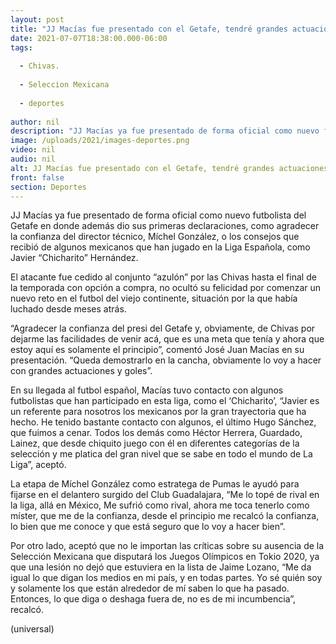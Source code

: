 ```yaml
---
layout: post
title: "JJ Macías fue presentado con el Getafe, tendré grandes actuaciones y haré goles."
date: 2021-07-07T18:38:00.000-06:00
tags:
  
  - Chivas.
  
  - Seleccion Mexicana
  
  - deportes
  
author: nil
description: "JJ Macías ya fue presentado de forma oficial como nuevo futbolista del Getafe."
image: /uploads/2021/images-deportes.png
video: nil
audio: nil
alt: JJ Macías fue presentado con el Getafe, tendré grandes actuaciones y haré goles.
front: false
section: Deportes
---
```



JJ Macías ya fue presentado de forma oficial como nuevo futbolista del Getafe en donde además dio sus primeras declaraciones, como agradecer la confianza del director técnico, Míchel González, o los consejos que recibió de algunos mexicanos que han jugado en la Liga Española, como Javier “Chicharito” Hernández.

El atacante fue cedido al conjunto “azulón” por las Chivas hasta el final de la temporada con opción a compra, no ocultó su felicidad por comenzar un nuevo reto en el futbol del viejo continente, situación por la que había luchado desde meses atrás.

“Agradecer la confianza del presi del Getafe y, obviamente, de Chivas por dejarme las facilidades de venir acá, que es una meta que tenía y ahora que estoy aquí es solamente el principio”, comentó José Juan Macías en su presentación. “Queda demostrarlo en la cancha, obviamente lo voy a hacer con grandes actuaciones y goles”.

En su llegada al futbol español, Macías tuvo contacto con algunos futbolistas que han participado en esta liga, como el ‘Chicharito’, “Javier es un referente para nosotros los mexicanos por la gran trayectoria que ha hecho. He tenido bastante contacto con algunos, el último Hugo Sánchez, que fuimos a cenar. Todos los demás como Héctor Herrera, Guardado, Lainez, que desde chiquito juego con él en diferentes categorías de la selección y me platica del gran nivel que se sabe en todo el mundo de La Liga”, aceptó.

La etapa de Míchel González como estratega de Pumas le ayudó para fijarse en el delantero surgido del Club Guadalajara, “Me lo topé de rival en la liga, allá en México, Me sufrió como rival, ahora me toca tenerlo como míster, que me de la confianza, desde el principio me recalcó la confianza, lo bien que me conoce y que está seguro que lo voy a hacer bien”.

Por otro lado, aceptó que no le importan las críticas sobre su ausencia de la Selección Mexicana que disputará los Juegos Olímpicos en Tokio 2020, ya que una lesión no dejó que estuviera en la lista de Jaime Lozano, “Me da igual lo que digan los medios en mi país, y en todas partes. Yo sé quién soy y solamente los que están alrededor de mí saben lo que ha pasado. Entonces, lo que diga o deshaga fuera de, no es de mi incumbencia”, recalcó.

(universal) 